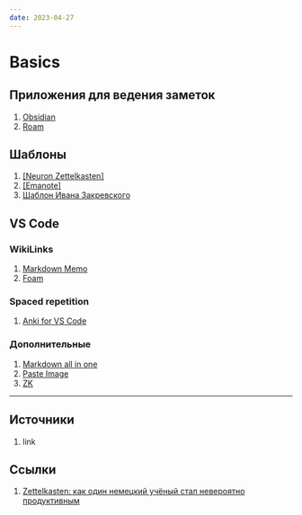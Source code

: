 ```yaml
---
date: 2023-04-27
---
```

# Basics

## Приложения для ведения заметок

1. [Obsidian](https://obsidian.md/)
1. [Roam](https://roamresearch.com/)


## Шаблоны

1. [[Neuron Zettelkasten]](https://neuron.zettel.page/)
1. [[Emanote]](https://github.com/srid/emanote)
1. [Шаблон Ивана Закревского](https://github.com/emacsway/dckms-template)

## VS Code

### WikiLinks

1. [Markdown Memo](https://github.com/svsool/memo)
1. [Foam](https://marketplace.visualstudio.com/items?itemName=foam.foam-vscode)

### Spaced repetition

1. [Anki for VS Code](https://marketplace.visualstudio.com/items?itemName=jasew.anki)

### Дополнительные

1. [Markdown all in one](https://marketplace.visualstudio.com/items?itemName=yzhang.markdown-all-in-one)
1. [Paste Image](https://marketplace.visualstudio.com/items?itemName=mushan.vscode-paste-image)
1. [ZK](https://github.com/mickael-menu/zk-vscode)

---

## Источники

1. link

## Ссылки

1. [Zettelkasten: как один немецкий учёный стал невероятно продуктивным](https://habr.com/ru/articles/508672/)
